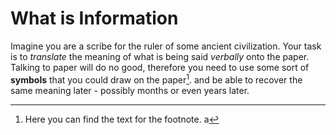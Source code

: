 # What is Information

Imagine you are a scribe for the ruler of some ancient civilization.
Your task is to _translate_ the meaning of what is being said _verbally_ onto
the paper. Talking to paper will do no good, therefore you need to use some sort
of **symbols** that you could draw on the paper[^1]. and be able to recover the same meaning later - possibly months or even years later.

[^1]:
    Here you can find the text for the footnote.
    a
